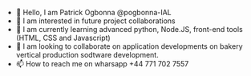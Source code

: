 - 👋 Hello, I am Patrick Ogbonna @pogbonna-IAL
- 👀 I am interested in future project collaborations
- 🌱 I am currently learning advanced python, Node.JS, front-end tools (HTML, CSS and Javascript)
- 💞️ I am looking to collaborate on application developments on bakery vertical production sodtware development.
- 📫 How to reach me on wharsapp +44 771 702 7557


<!---
pogbonna-IAL/pogbonna-IAL is a ✨ special ✨ repository because its `README.md` (this file) appears on your GitHub profile.
You can click the Preview link to take a look at your changes.
--->

